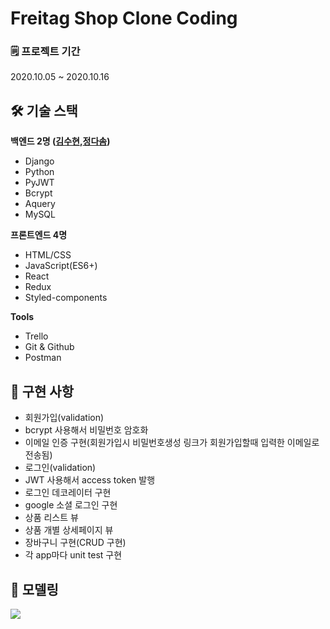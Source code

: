# Freitag Shop Clone Coding 

### 🗒 프로젝트 기간 
2020.10.05 ~ 2020.10.16

## 🛠 기술 스택

**백엔드 2명 ([김수현](https://velog.io/@finelinefe),[정다솜](https://velog.io/@dnpxm387))**
- Django
- Python
- PyJWT
- Bcrypt
- Aquery
- MySQL

**프론트엔드 4명**
- HTML/CSS
- JavaScript(ES6+)
- React
- Redux
- Styled-components

**Tools**
- Trello
- Git & Github
- Postman 

## 📌 구현 사항

- 회원가입(validation)
- bcrypt 사용해서 비밀번호 암호화
- 이메일 인증 구현(회원가입시 비밀번호생성 링크가 회원가입할때 입력한 이메일로 전송됨)
- 로그인(validation)
- JWT 사용해서 access token 발행
- 로그인 데코레이터 구현
- google 소셜 로그인 구현
- 상품 리스트 뷰
- 상품 개별 상세페이지 뷰
- 장바구니 구현(CRUD 구현)
- 각 app마다 unit test 구현

## 🔗 모델링
![](https://images.velog.io/images/dnpxm387/post/d5c1abea-47a7-469f-b427-428fafb6adfd/%E1%84%89%E1%85%B3%E1%84%8F%E1%85%B3%E1%84%85%E1%85%B5%E1%86%AB%E1%84%89%E1%85%A3%E1%86%BA%202020-10-16%20%E1%84%8B%E1%85%A9%E1%84%92%E1%85%AE%202.58.20.png)

